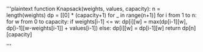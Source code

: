 '''plaintext
function Knapsack(weights, values, capacity):
    n = length(weights)
    dp = [[0] * (capacity+1) for _ in range(n+1)]
    for i from 1 to n:
        for w from 0 to capacity:
            if weights[i-1] <= w:
                dp[i][w] = max(dp[i-1][w], dp[i-1][w-weights[i-1]] + values[i-1])
            else:
                dp[i][w] = dp[i-1][w]
    return dp[n][capacity]

'''
